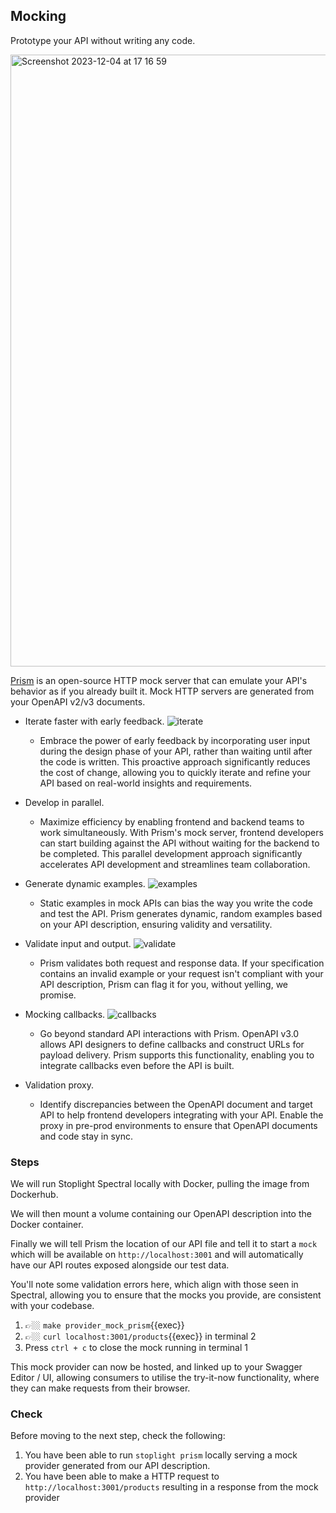 ## Mocking

Prototype your API without writing any code.

<img width="979" alt="Screenshot 2023-12-04 at 17 16 59" src="https://github.com/SmartBear-DevRel/openstack/assets/19932401/a2f8481c-768d-4559-bf89-186d80438326">

[Prism](https://stoplight.io/open-source/prism) is an open-source HTTP mock server that can emulate your API's behavior as if you already built it. Mock HTTP servers are generated from your OpenAPI v2/v3 documents.

- Iterate faster with early feedback.
![iterate](https://assets-global.website-files.com/6320e912264435aca2ab0351/648bd673d9fa498a8b05caf9_prism-1-p-1080.webp)
  - Embrace the power of early feedback by incorporating user input during the design phase of your API, rather than waiting until after the code is written. This proactive approach significantly reduces the cost of change, allowing you to quickly iterate and refine your API based on real-world insights and requirements.

- Develop in parallel.
  - Maximize efficiency by enabling frontend and backend teams to work simultaneously. With Prism's mock server, frontend developers can start building against the API without waiting for the backend to be completed. This parallel development approach significantly accelerates API development and streamlines team collaboration.

- Generate dynamic examples.
![examples](https://assets-global.website-files.com/6320e912264435aca2ab0351/648bd7073f76e5ce364d13a5_prism-2.webp)
  - Static examples in mock APIs can bias the way you write the code and test the API. Prism generates dynamic, random examples based on your API description, ensuring validity and versatility.

- Validate input and output.
![validate](https://assets-global.website-files.com/6320e912264435aca2ab0351/648bd71baece84687093ccb0_prism-3.webp)
  - Prism validates both request and response data. If your specification contains an invalid example or your request isn't compliant with your API description, Prism can flag it for you, without yelling, we promise.

- Mocking callbacks.
![callbacks](https://assets-global.website-files.com/6320e912264435aca2ab0351/648bd72790d3b765fdb4f572_prism-4.webp)
  - Go beyond standard API interactions with Prism. OpenAPI v3.0 allows API designers to define callbacks and construct URLs for payload delivery. Prism supports this functionality, enabling you to integrate callbacks even before the API is built.

- Validation proxy.

  - Identify discrepancies between the OpenAPI document and target API to help frontend developers integrating with your API. Enable the proxy in pre-prod environments to ensure that OpenAPI documents and code stay in sync.

### Steps

We will run Stoplight Spectral locally with Docker, pulling the image from Dockerhub.

We will then mount a volume containing our OpenAPI description into the Docker container.

Finally we will tell Prism the location of our API file and tell it to start a `mock` which will be available on `http://localhost:3001` and will automatically have our API routes exposed alongside our test data.

You'll note some validation errors here, which align with those seen in Spectral, allowing you to ensure that the mocks you provide, are consistent with your codebase.

1. 👉🏼 `make provider_mock_prism`{{exec}}
2. 👉🏼 `curl localhost:3001/products`{{exec}} in terminal 2
3. Press `ctrl + c` to close the mock running in terminal 1

This mock provider can now be hosted, and linked up to your Swagger Editor / UI, allowing consumers to utilise the try-it-now functionality, where they can make requests from their browser.

### Check

Before moving to the next step, check the following:

1. You have been able to run `stoplight prism` locally serving a mock provider generated from our API description.
2. You have been able to make a HTTP request to `http://localhost:3001/products` resulting in a response from the mock provider
